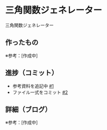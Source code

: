 # 三角関数ジェネレーター

三角関数ジェネレーター

## 作ったもの

※参考：[作成中]

## 進捗（コミット）

- 参考資料を追記中 [#1](https://github.com/ryo-i/trigonometric-function-generator/issues/1)
- ファイル一式をコミット [#2](https://github.com/ryo-i/trigonometric-function-generator/issues/2)


## 詳細（ブログ）

※参考：[作成中]